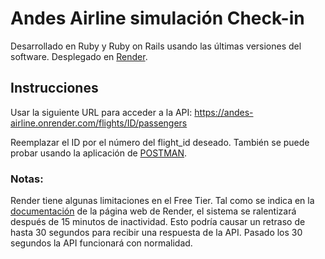 # Andes Airline simulación Check-in
Desarrollado en Ruby y Ruby on Rails usando las últimas versiones del software.
Desplegado en [Render](https://render.com/).

## Instrucciones
Usar la siguiente URL para acceder a la API:
https://andes-airline.onrender.com/flights/ID/passengers

Reemplazar el ID por el número del flight_id deseado.
También se puede probar usando la aplicación de [POSTMAN](https://www.postman.com/).

### Notas:
Render tiene algunas limitaciones en el Free Tier.
Tal como se indica en la [documentación](https://render.com/docs/free#free-web-services) de la página web de Render, el sistema se ralentizará después de 15 minutos de inactividad.
Esto podría causar un retraso de hasta 30 segundos para recibir una respuesta de la API.
Pasado los 30 segundos la API funcionará con normalidad.
